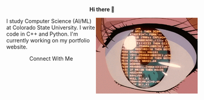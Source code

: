 <h> <b><center> Hi there 👋</center> </b></h>

<a href="https://github.com/hey-ari/hey-ari/blob/main/tumblr_onxkyoloha1w05w8zo1_500.gifv.html" target="blank"><img align="right" src="https://github.com/hey-ari/hey-ari/blob/main/tumblr_onxkyoloha1w05w8zo1_500.gifv.html" height="200" /></a>

<left> I study Computer Science (AI/ML) at Colorado State University. </left>
<left> I write code in C++ and Python.</left>
<left> I'm currently working on my portfolio website.</left>


<center> Connect With Me </center>
